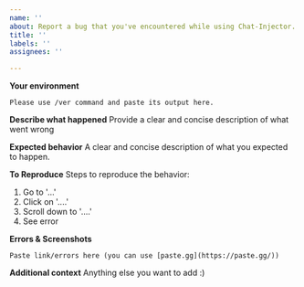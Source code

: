 ```yaml
---
name: ''
about: Report a bug that you've encountered while using Chat-Injector.
title: ''
labels: ''
assignees: ''

---
```


**Your environment**
```
Please use /ver command and paste its output here.
```

**Describe what happened**
Provide a clear and concise description of what went wrong

**Expected behavior**
A clear and concise description of what you expected to happen.

**To Reproduce**
Steps to reproduce the behavior:
1. Go to '...'
2. Click on '....'
3. Scroll down to '....'
4. See error

**Errors & Screenshots**
```
Paste link/errors here (you can use [paste.gg](https://paste.gg/))
```

**Additional context**
Anything else you want to add :)
